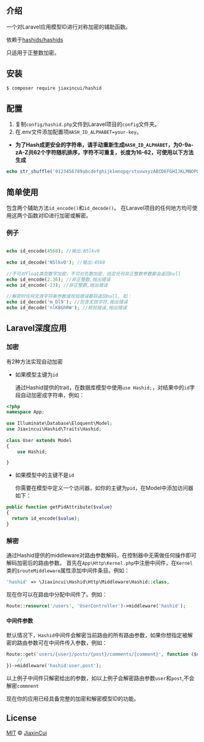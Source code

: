 ## 介绍
一个对Laravel应用模型ID进行对称加密的辅助函数。
  
依赖于[hashids/hashids](https://github.com/ivanakimov/hashids.php)

只适用于正整数加密。

## 安装
```sh
$ composer require jiaxincui/hashid
```
## 配置
1. 复制`config/hashid.php`文件到Laravel项目的`config`文件夹。
2. 在.env文件添加配置项`HASH_ID_ALPHABET=your-key`。
* **为了Hash成更安全的字符串，请手动重新生成`HASH_ID_ALPHABET`，为0-9a-zA-Z共62个字符随机排序，字符不可重复，长度为16-62，可使用以下方法生成**
```php
echo str_shuffle('0123456789abcdefghijklmnopqrstuvwxyzABCDEFGHIJKLMNOPQRSTUVWXYZ');
```
## 简单使用
包含两个辅助方法`id_encode()`和`id_decode()`。
在Laravel项目的任何地方均可使用这两个函数对ID进行加密或解密。

### 例子
```php

echo id_encode(4568); //输出:N5lkv0
  
echo id_decode('N5lkvO'); //输出:4568
  
//不可对float类型数字加密，不可对负数加密，给定任何非正整数参数都会返回null
echo id_encode(2.36); //非正整数,抛出错误
echo id_encode(-23); //非正整数,抛出错误
  
//解密时任何无效字符串参数或校验错误都将返回null, 如：
echo id_decode('m_Dl9'); //包含无效字符,抛出错误
echo id_decode('nlK8GhRW'); //校验错误,抛出错误

```
## Laravel深度应用
### 加密
有2种方法实现自动加密
* 如果模型主键为`id`

  通过Hashid提供的trait，在数据库模型中使用`use Hashid;`，对结果中的`id`字段自动加密成字符串，例如：
```php
<?php
namespace App;
  
use Illuminate\Database\Eloquent\Model;
use Jiaxincui\Hashid\Traits\Hashid;
 
class User extends Model
{
    use Hashid;

}
```
* 如果模型中的主键不是`id`
  
  你需要在模型中定义一个访问器，如你的主键为`pid`，在Model中添加访问器如下：
  
```php
public function getPidAttribute($value)
{
  return id_encode($value);
}
```
### 解密

通过Hashid提供的middleware对路由参数解码，在控制器中无需做任何操作即可解码加密后的路由参数。
首先在`App\Http\Kernel.php`中注册中间件，在`Kernel`类的`$routeMiddleware`属性添加中间件条目。例如：
```php
'hashid' => \Jiaxincui\Hashid\Http\Middleware\Hashid::class,
```
现在你可以在路由中分配中间件了。例如：
```php
Route::resource('/users', 'UserController')->middleware('hashid');
```
#### 中间件参数
默认情况下，`Hashid`中间件会解密当前路由的所有路由参数，如果你想指定被解密的路由参数可在中间件传入参数，例如：
```php
Route::get('users/{user}/posts/{post}/comments/{comment}', function ($user, $post, $comment) {
    //
})->middleware('hashid:user,post');

```
以上例子中间件只解密给出的参数，如以上例子会解密路由参数`user`和`post`,不会解密`commnent`

现在你的应用已经具备完整的加密和解密模型ID的功能。

## License

[MIT](https://github.com/jiaxincui/hashid/blob/master/LICENSE.md) © [JiaxinCui](https://github.com/jiaxincui)